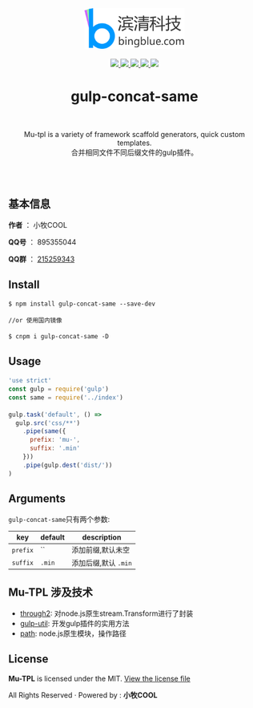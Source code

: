 <div align="center">
  <a href="http://bingblue.com">
    <img width="200" heigth="200" src="https://github.com/bingblue/group/blob/master/public/img/logo-all.png">
  </a>
  <br>
  <br>
	<a href="https://www.npmjs.com/package/mu-tpl">
		<img src="https://img.shields.io/npm/v/mu-tpl.svg">
	</a>
	<a href="https://standardjs.com">
		<img src="https://img.shields.io/badge/code_style-standard-brightgreen.svg">
	</a>
  <a href="https://github.com/stylelint/stylelint">
		<img src="https://img.shields.io/badge/css%20style-stylelint-brightgreen.svg">
	</a>
	<a href="https://gitter.im/mu-tpl/Lobby?utm_source=share-link&utm_medium=link&utm_campaign=share-link">
		<img src="https://badges.gitter.im/mu-tpl/mu-tpl.svg">
	</a>
	<a href="https://jq.qq.com/?_wv=1027&k=5tyQDAd">
		<img src="https://img.shields.io/badge/QQ%20Group-215259343-blue.svg">
	</a>
  <h1>gulp-concat-same</h1>
  <br>
  <p>
    Mu-tpl is a variety of framework scaffold generators, quick custom templates.
    <br>
    合并相同文件不同后缀文件的gulp插件。
  <p>
  <br>
  <br>
</div>

## 基本信息

**作者** ： 小牧COOL

**QQ号** ： 895355044

**QQ群** ： [215259343][12]

## Install

```shell
$ npm install gulp-concat-same --save-dev

//or 使用国内镜像

$ cnpm i gulp-concat-same -D
```

## Usage

```javascript
'use strict'
const gulp = require('gulp')
const same = require('../index')

gulp.task('default', () =>
  gulp.src('css/**')
    .pipe(same({
      prefix: 'mu-',
      suffix: '.min'
    }))
    .pipe(gulp.dest('dist/'))
)
```
## Arguments

`gulp-concat-same`只有两个参数:

key | default | description
----|---------|------------
`prefix` | `` | 添加前缀,默认未空
`suffix` | `.min` | 添加后缀,默认 `.min`

## Mu-TPL 涉及技术

- [through2][1]: 对node.js原生stream.Transform进行了封装
- [gulp-util][2]: 开发gulp插件的实用方法
- [path][3]: node.js原生模块，操作路径

## License

**Mu-TPL** is licensed under the MIT. [View the license file](https://github.com/xiaomucool/gulp-concat-same/blob/master/LICENSE)

All Rights Reserved · Powered by : **小牧COOL**

[1]:https://github.com/rvagg/through2
[2]:https://github.com/gulpjs/gulp-util
[3]:https://github.com/chalk/chalk
[12]:https://jq.qq.com/?_wv=1027&k=5tyQDAd
